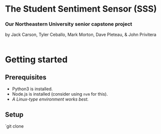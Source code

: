 # The Student Sentiment Sensor (SSS)
### Our Northeastern University senior capstone project
by Jack Carson, Tyler Ceballo, Mark Morton, Dave Pleteau, & John Privitera
<br><br/>
# Getting started
## Prerequisites
- Python3 is installed.
- Node.js is installed (consider using `nvm` for this).
- *A Linux-type environment works best.*
## Setup
`git clone 
